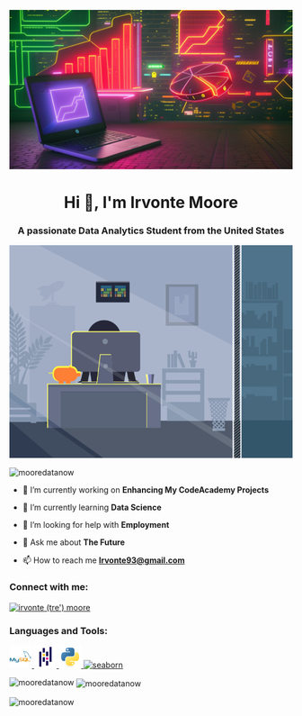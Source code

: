 ![MasterHead](https://github.com/MooreDataNow/Images/blob/main/Photoleap_17_09_2023_13_43_52_RBhlU.jpg)
<h1 align="center">Hi 👋, I'm Irvonte Moore</h1>
<h3 align="center">A passionate Data Analytics Student from the United States</h3>
<img src="https://github.com/MooreDataNow/Images/blob/main/coding%20gif.gif" alt="Coding">

<p align="left"> <img src="https://komarev.com/ghpvc/?username=mooredatanow&label=Profile%20views&color=0e75b6&style=flat" alt="mooredatanow" /> </p>

- 🔭 I’m currently working on **Enhancing My CodeAcademy Projects**

- 🌱 I’m currently learning **Data Science**

- 🤝 I’m looking for help with **Employment**
  

- 💬 Ask me about **The Future**

- 📫 How to reach me **Irvonte93@gmail.com**

<h3 align="left">Connect with me:</h3>
<p align="left">
<a href="https://linkedin.com/in/irvonte (tre') moore" target="blank"><img align="center" src="https://raw.githubusercontent.com/rahuldkjain/github-profile-readme-generator/master/src/images/icons/Social/linked-in-alt.svg" alt="irvonte (tre') moore" height="30" width="40" /></a>
</p>

<h3 align="left">Languages and Tools:</h3>
<p align="left"> <a href="https://www.mysql.com/" target="_blank" rel="noreferrer"> <img src="https://raw.githubusercontent.com/devicons/devicon/master/icons/mysql/mysql-original-wordmark.svg" alt="mysql" width="40" height="40"/> </a> <a href="https://pandas.pydata.org/" target="_blank" rel="noreferrer"> <img src="https://raw.githubusercontent.com/devicons/devicon/2ae2a900d2f041da66e950e4d48052658d850630/icons/pandas/pandas-original.svg" alt="pandas" width="40" height="40"/> </a> <a href="https://www.python.org" target="_blank" rel="noreferrer"> <img src="https://raw.githubusercontent.com/devicons/devicon/master/icons/python/python-original.svg" alt="python" width="40" height="40"/> </a> <a href="https://seaborn.pydata.org/" target="_blank" rel="noreferrer"> <img src="https://seaborn.pydata.org/_images/logo-mark-lightbg.svg" alt="seaborn" width="40" height="40"/> </a> </p>

<p><img align="left" src="https://github-readme-stats.vercel.app/api/top-langs?username=mooredatanow&show_icons=true&locale=en&layout=compact" alt="mooredatanow" /></p>

<p>&nbsp;<img align="center" src="https://github-readme-stats.vercel.app/api?username=mooredatanow&show_icons=true&locale=en" alt="mooredatanow" /></p>

<p><img align="center" src="https://github-readme-streak-stats.herokuapp.com/?user=mooredatanow&" alt="mooredatanow" /></p>
